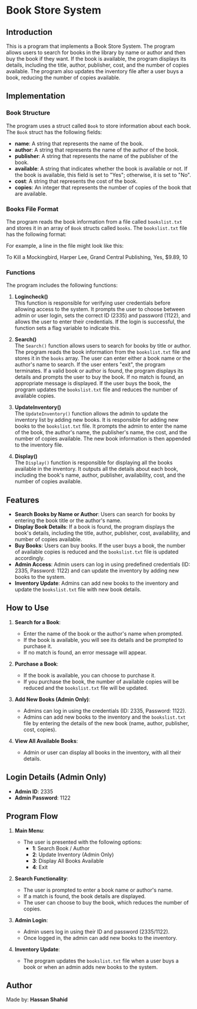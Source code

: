 # Book Store System

## Introduction

This is a program that implements a Book Store System. The program allows users to search for books in the library by name or author and then buy the book if they want. If the book is available, the program displays its details, including the title, author, publisher, cost, and the number of copies available. The program also updates the inventory file after a user buys a book, reducing the number of copies available.

## Implementation

### Book Structure

The program uses a struct called `Book` to store information about each book. The `Book` struct has the following fields:

- **name**: A string that represents the name of the book.
- **author**: A string that represents the name of the author of the book.
- **publisher**: A string that represents the name of the publisher of the book.
- **available**: A string that indicates whether the book is available or not. If the book is available, this field is set to "Yes"; otherwise, it is set to "No".
- **cost**: A string that represents the cost of the book.
- **copies**: An integer that represents the number of copies of the book that are available.

### Books File Format

The program reads the book information from a file called `bookslist.txt` and stores it in an array of `Book` structs called `books`. The `bookslist.txt` file has the following format:

For example, a line in the file might look like this:

To Kill a Mockingbird, Harper Lee, Grand Central Publishing, Yes, $9.89, 10


### Functions

The program includes the following functions:

1. **Logincheck()**  
   This function is responsible for verifying user credentials before allowing access to the system. It prompts the user to choose between admin or user login, sets the correct ID (2335) and password (1122), and allows the user to enter their credentials. If the login is successful, the function sets a flag variable to indicate this.

2. **Search()**  
   The `Search()` function allows users to search for books by title or author. The program reads the book information from the `bookslist.txt` file and stores it in the `books` array. The user can enter either a book name or the author's name to search. If the user enters "exit", the program terminates. If a valid book or author is found, the program displays its details and prompts the user to buy the book. If no match is found, an appropriate message is displayed. If the user buys the book, the program updates the `bookslist.txt` file and reduces the number of available copies.

3. **UpdateInventory()**  
   The `UpdateInventory()` function allows the admin to update the inventory list by adding new books. It is responsible for adding new books to the `bookslist.txt` file. It prompts the admin to enter the name of the book, the author's name, the publisher's name, the cost, and the number of copies available. The new book information is then appended to the inventory file.

4. **Display()**  
   The `Display()` function is responsible for displaying all the books available in the inventory. It outputs all the details about each book, including the book's name, author, publisher, availability, cost, and the number of copies available.

## Features

- **Search Books by Name or Author**: Users can search for books by entering the book title or the author's name.
- **Display Book Details**: If a book is found, the program displays the book's details, including the title, author, publisher, cost, availability, and number of copies available.
- **Buy Books**: Users can buy books. If the user buys a book, the number of available copies is reduced and the `bookslist.txt` file is updated accordingly.
- **Admin Access**: Admin users can log in using predefined credentials (ID: 2335, Password: 1122) and can update the inventory by adding new books to the system.
- **Inventory Update**: Admins can add new books to the inventory and update the `bookslist.txt` file with new book details.

## How to Use

1. **Search for a Book**:  
   - Enter the name of the book or the author's name when prompted.
   - If the book is available, you will see its details and be prompted to purchase it.
   - If no match is found, an error message will appear.
   
2. **Purchase a Book**:  
   - If the book is available, you can choose to purchase it.
   - If you purchase the book, the number of available copies will be reduced and the `bookslist.txt` file will be updated.

3. **Add New Books (Admin Only)**:  
   - Admins can log in using the credentials (ID: 2335, Password: 1122).
   - Admins can add new books to the inventory and the `bookslist.txt` file by entering the details of the new book (name, author, publisher, cost, copies).

4. **View All Available Books**:  
   - Admin or user can display all books in the inventory, with all their details.

## Login Details (Admin Only)

- **Admin ID**: 2335
- **Admin Password**: 1122

## Program Flow

1. **Main Menu**:  
   - The user is presented with the following options:
     - **1**: Search Book / Author
     - **2**: Update Inventory (Admin Only)
     - **3**: Display All Books Available
     - **4**: Exit

2. **Search Functionality**:  
   - The user is prompted to enter a book name or author's name.
   - If a match is found, the book details are displayed.
   - The user can choose to buy the book, which reduces the number of copies.

3. **Admin Login**:  
   - Admin users log in using their ID and password (2335/1122).
   - Once logged in, the admin can add new books to the inventory.

4. **Inventory Update**:  
   - The program updates the `bookslist.txt` file when a user buys a book or when an admin adds new books to the system.

## Author

Made by: **Hassan Shahid**

